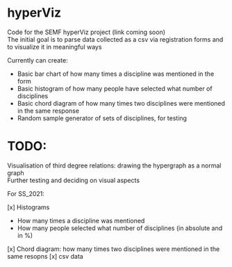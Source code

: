 # hyperViz
Code for the SEMF hyperViz project (link coming soon)  
The initial goal is to parse data collected as a csv via registration forms and to visualize it in meaningful ways  

Currently can create:

- Basic bar chart of how many times a discipline was mentioned in the form  
- Basic histogram of how many people have selected what number of disciplines  
- Basic chord diagram of how many times two disciplines were mentioned in the same response  
- Random sample generator of sets of disciplines, for testing

# TODO:
Visualisation of third degree relations: drawing the hypergraph as a normal graph  
Further testing and deciding on visual aspects  

For SS_2021:

[x] Histograms
 - How many times a discipline was mentioned
 - How many people selected what number of disciplines (in absolute and in %)

[x] Chord diagram: how many times two disciplines were mentioned in the same resopns
[x] csv data

